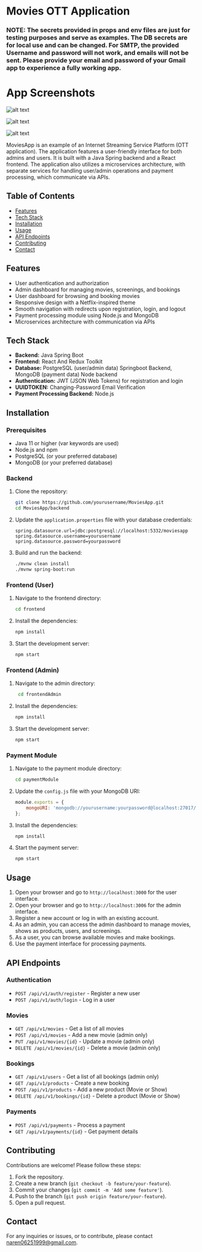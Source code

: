 # Movies OTT Application

### NOTE: The secrets provided in props and env files are just for testing purposes and serve as examples. The DB secrets are for local use and can be changed. For SMTP, the provided Username and password will not work, and emails will not be sent. Please provide your email and password of your Gmail app to experience a fully working app.




# App Screenshots
![alt text](https://firebasestorage.googleapis.com/v0/b/moviesite-5ed22.appspot.com/o/Screenshot%202024-07-16%20at%206.51.51%E2%80%AFPM.png?alt=media&token=cdccc77e-cf9a-4bb3-97ea-10e6226ffce7)

![alt text](https://firebasestorage.googleapis.com/v0/b/moviesite-5ed22.appspot.com/o/Screenshot%202024-07-16%20at%207.06.08%E2%80%AFPM.png?alt=media&token=84318f15-de05-40d3-a8f2-fbbb41ca13d4)

![alt text](https://firebasestorage.googleapis.com/v0/b/moviesite-5ed22.appspot.com/o/Screenshot%202024-07-16%20at%207.00.05%E2%80%AFPM.png?alt=media&token=b5dd6a42-83cb-4acb-96af-b8bbe2fc152f)

MoviesApp is an example of an Internet Streaming Service Platform (OTT application). The application features a user-friendly interface for both admins and users. It is built with a Java Spring backend and a React frontend. The application also utilizes a microservices architecture, with separate services for handling user/admin operations and payment processing, which communicate via APIs.

## Table of Contents
- [Features](#features)
- [Tech Stack](#tech-stack)
- [Installation](#installation)
- [Usage](#usage)
- [API Endpoints](#api-endpoints)
- [Contributing](#contributing)
- [Contact](#contact)

## Features
- User authentication and authorization
- Admin dashboard for managing movies, screenings, and bookings
- User dashboard for browsing and booking movies
- Responsive design with a Netflix-inspired theme
- Smooth navigation with redirects upon registration, login, and logout
- Payment processing module using Node.js and MongoDB
- Microservices architecture with communication via APIs

## Tech Stack
- **Backend:** Java Spring Boot
- **Frontend:** React And Redux Toolkit
- **Database:** PostgreSQL (user/admin data) Springboot Backend, MongoDB (payment data) Node backend
- **Authentication:** JWT (JSON Web Tokens) for registration and login
- **UUIDTOKEN:** Changing-Password Email Verification
- **Payment Processing Backend:** Node.js

## Installation

### Prerequisites
- Java 11 or higher (var keywords are used)
- Node.js and npm
- PostgreSQL (or your preferred database)
- MongoDB (or your preferred database)

### Backend
1. Clone the repository:
    ```bash
    git clone https://github.com/yourusername/MoviesApp.git
    cd MoviesApp/backend
    ```

2. Update the `application.properties` file with your database credentials:
    ```properties
    spring.datasource.url=jdbc:postgresql://localhost:5332/moviesapp
    spring.datasource.username=yourusername
    spring.datasource.password=yourpassword
    ```

3. Build and run the backend:
    ```bash
    ./mvnw clean install
    ./mvnw spring-boot:run
    ```

### Frontend (User)
1. Navigate to the frontend directory:
    ```bash
    cd frontend
    ```

2. Install the dependencies:
    ```bash
    npm install
    ```

3. Start the development server:
    ```bash
    npm start
    ```

### Frontend (Admin)
1. Navigate to the admin directory:
    ```bash
     cd frontendAdmin
    ```

2. Install the dependencies:
    ```bash
    npm install
    ```

3. Start the development server:
    ```bash
    npm start
    ```

### Payment Module
1. Navigate to the payment module directory:
    ```bash
    cd paymentModule
    ```

2. Update the `config.js` file with your MongoDB URI:
    ```javascript
    module.exports = {
        mongoURI: 'mongodb://yourusername:yourpassword@localhost:27017/movie_payment?authSource=admin'
    };
    ```

3. Install the dependencies:
    ```bash
    npm install
    ```

4. Start the payment server:
    ```bash
    npm start
    ```

## Usage
1. Open your browser and go to `http://localhost:3000` for the user interface.
2. Open your browser and go to `http://localhost:3006` for the admin interface.
3. Register a new account or log in with an existing account.
4. As an admin, you can access the admin dashboard to manage movies, shows as products, users, and screenings.
5. As a user, you can browse available movies and make bookings.
6. Use the payment interface for processing payments.

## API Endpoints
### Authentication
- `POST /api/v1/auth/register` - Register a new user
- `POST /api/v1/auth/login` - Log in a user

### Movies
- `GET /api/v1/movies` - Get a list of all movies
- `POST /api/v1/movies` - Add a new movie (admin only)
- `PUT /api/v1/movies/{id}` - Update a movie (admin only)
- `DELETE /api/v1/movies/{id}` - Delete a movie (admin only)

### Bookings
- `GET /api/v1/users` - Get a list of all bookings (admin only)
- `GET /api/v1/products` - Create a new booking
- `POST /api/v1/products` - Add a new product (Movie or Show)
- `DELETE /api/v1/bookings/{id}` - Delete a product (Movie or Show)

### Payments
- `POST /api/v1/payments` - Process a payment
- `GET /api/v1/payments/{id}` - Get payment details

## Contributing
Contributions are welcome! Please follow these steps:
1. Fork the repository.
2. Create a new branch (`git checkout -b feature/your-feature`).
3. Commit your changes (`git commit -m 'Add some feature'`).
4. Push to the branch (`git push origin feature/your-feature`).
5. Open a pull request.

## Contact
For any inquiries or issues, or to contribute, please contact [naren06251999@gmail.com](mailto:naren06251999@gmail.com).

